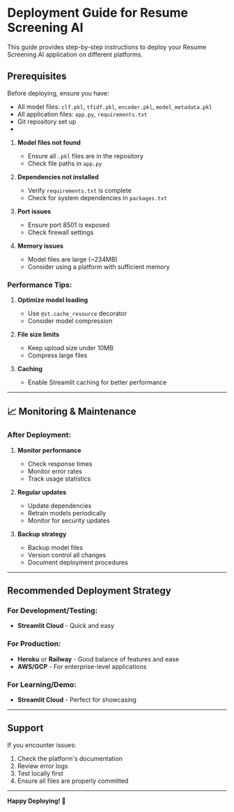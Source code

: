 # Deployment Guide for Resume Screening AI

This guide provides step-by-step instructions to deploy your Resume Screening AI application on different platforms.

## Prerequisites

Before deploying, ensure you have:
- All model files: `clf.pkl`, `tfidf.pkl`, `encoder.pkl`, `model_metadata.pkl`
- All application files: `app.py`, `requirements.txt`
- Git repository set up
- 
1. **Model files not found**
   - Ensure all `.pkl` files are in the repository
   - Check file paths in `app.py`

2. **Dependencies not installed**
   - Verify `requirements.txt` is complete
   - Check for system dependencies in `packages.txt`

3. **Port issues**
   - Ensure port 8501 is exposed
   - Check firewall settings

4. **Memory issues**
   - Model files are large (~234MB)
   - Consider using a platform with sufficient memory

### Performance Tips:

1. **Optimize model loading**
   - Use `@st.cache_resource` decorator
   - Consider model compression

2. **File size limits**
   - Keep upload size under 10MB
   - Compress large files

3. **Caching**
   - Enable Streamlit caching for better performance

---

## 📈 Monitoring & Maintenance

### After Deployment:

1. **Monitor performance**
   - Check response times
   - Monitor error rates
   - Track usage statistics

2. **Regular updates**
   - Update dependencies
   - Retrain models periodically
   - Monitor for security updates

3. **Backup strategy**
   - Backup model files
   - Version control all changes
   - Document deployment procedures

---

##  Recommended Deployment Strategy

### For Development/Testing:
- **Streamlit Cloud** - Quick and easy

### For Production:
- **Heroku** or **Railway** - Good balance of features and ease
- **AWS/GCP** - For enterprise-level applications

### For Learning/Demo:
- **Streamlit Cloud** - Perfect for showcasing

---

## Support

If you encounter issues:
1. Check the platform's documentation
2. Review error logs
3. Test locally first
4. Ensure all files are properly committed

---

**Happy Deploying! 🚀** 
